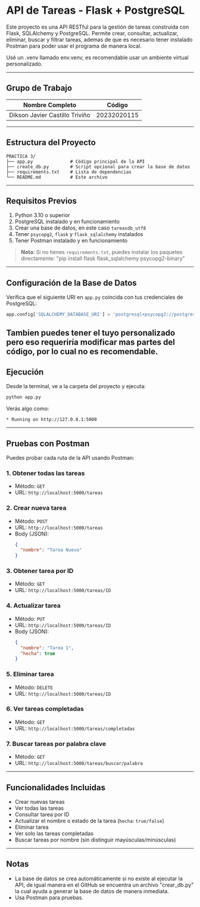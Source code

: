 # API de Tareas - Flask + PostgreSQL

Este proyecto es una API RESTful para la gestión de tareas construida con Flask, SQLAlchemy y PostgreSQL. Permite crear, consultar, actualizar, eliminar, buscar y filtrar tareas, ademas de que es necesario tener instalado Postman para poder usar el programa de manera local. 

Usé un .venv llamado env.venv, es recomendable usar un ambiente virtual personalizado.

---
## Grupo de Trabajo

| Nombre Completo                 |    Código    |       
|---------------------------------|--------------|
| Dikson Javier Castillo Triviño  | 20232020115  |

---
## Estructura del Proyecto

```
PRACTICA 3/
├── app.py              # Código principal de la API
├── create_db.py        # Script opcional para crear la base de datos
├── requirements.txt    # Lista de dependencias
└── README.md           # Este archivo
```

---

## Requisitos Previos

1. Python 3.10 o superior
2. PostgreSQL instalado y en funcionamiento
3. Crear una base de datos, en este caso `tareasdb_utf8`
4. Tener `psycopg2`, `flask` y `flask_sqlalchemy` instalados
5. Tener Postman instalado y en funcionamiento 

> **Nota**: Si no tienes `requirements.txt`, puedes instalar los paquetes directamente:
"pip install flask flask_sqlalchemy psycopg2-binary"


---

##  Configuración de la Base de Datos

Verifica que el siguiente URI en `app.py` coincida con tus credenciales de PostgreSQL:

```python
app.config['SQLALCHEMY_DATABASE_URI'] = 'postgresql+psycopg2://postgres:postgres@localhost:5433/tareasdb_utf8'
```
Tambien puedes tener el tuyo personalizado pero eso requeriría modificar mas partes del código, por lo cual no es recomendable.
---

##  Ejecución

Desde la terminal, ve a la carpeta del proyecto y ejecuta:

```bash
python app.py
```

Verás algo como:

```
* Running on http://127.0.0.1:5000
```

---

## Pruebas con Postman

Puedes probar cada ruta de la API usando Postman:

### 1. Obtener todas las tareas
- Método: `GET`
- URL: `http://localhost:5000/tareas`

### 2. Crear nueva tarea
- Método: `POST`
- URL: `http://localhost:5000/tareas`
- Body (JSON):
  ```json
  {
    "nombre": "Tarea Nueva"
  }
  ```

### 3. Obtener tarea por ID
- Método: `GET`
- URL: `http://localhost:5000/tareas/ID`

### 4. Actualizar tarea
- Método: `PUT`
- URL: `http://localhost:5000/tareas/ID`
- Body (JSON):
  ```json
  {
    "nombre": "Tarea 1",
    "hecha": true
  }
  ```

### 5. Eliminar tarea
- Método: `DELETE`
- URL: `http://localhost:5000/tareas/ID`

### 6. Ver tareas completadas
- Método: `GET`
- URL: `http://localhost:5000/tareas/completadas`

### 7. Buscar tareas por palabra clave
- Método: `GET`
- URL: `http://localhost:5000/tareas/buscar/palabra`

---

##  Funcionalidades Incluidas

- Crear nuevas tareas
- Ver todas las tareas
- Consultar tarea por ID
- Actualizar el nombre o estado de la tarea (`hecha`: `true/false`)
- Eliminar tarea
- Ver solo las tareas completadas
- Buscar tareas por nombre (sin distinguir mayúsculas/minúsculas)

---

##  Notas

- La base de datos se crea automáticamente si no existe al ejecutar la API, de igual manera en el GitHub se encuentra un archivo "crear_db.py" la cual ayuda a generar la base de datos de manera inmediata.
- Usa Postman para pruebas.
